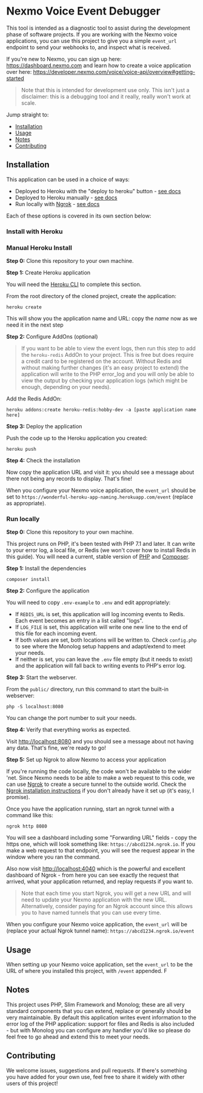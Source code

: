# Nexmo Voice Event Debugger

This tool is intended as a diagnostic tool to assist during the development phase of software projects. If you are working with the Nexmo voice applications, you can use this project to give you a simple `event_url` endpoint to send your webhooks to, and inspect what is received.

If you're new to Nexmo, you can sign up here: <https://dashboard.nexmo.com> and learn how to create a voice application over here: <https://developer.nexmo.com/voice/voice-api/overview#getting-started>

> Note that this is intended for development use only. This isn't just a disclaimer: this is a debugging tool and it really, really won't work at scale.

Jump straight to:

* [Installation](#installation)
* [Usage](#usage)
* [Notes](#notes)
* [Contributing](#contributing)

## Installation

This application can be used in a choice of ways:

* Deployed to Heroku with the "deploy to heroku" button - [see docs](#install-with-heroku)
* Deployed to Heroku manually - [see docs](#manual-heroku-install)
* Run locally with [Ngrok](https://ngrok.com/) - [see docs](#run-locally)

Each of these options is covered in its own section below:

### Install with Heroku


### Manual Heroku Install

**Step 0:** Clone this repository to your own machine.

**Step 1:** Create Heroku application

You will need the [Heroku CLI](https://devcenter.heroku.com/articles/heroku-cli) to complete this section.

From the root directory of the cloned project, create the application:

```
heroku create
```

This will show you the application name and URL: copy the _name_ now as we need it in the next step

**Step 2:** Configure AddOns (optional)

> If you want to be able to view the event logs, then run this step to add the `heroku-redis` AddOn to your project. This is free but does require a credit card to be registered on the account. Without Redis and without making further changes (it's an easy project to extend) the application will write to the PHP error_log and you will only be able to view the output by checking your application logs (which might be enough, depending on your needs).

Add the Redis AddOn:

```
heroku addons:create heroku-redis:hobby-dev -a [paste application name here]
```

**Step 3:** Deploy the application

Push the code up to the Heroku application you created:

```
heroku push
```

**Step 4:** Check the installation

Now copy the application URL and visit it: you should see a message about there not being any records to display. That's fine!

When you configure your Nexmo voice application, the `event_url` should be set to `https://wonderful-heroku-app-naming.herokuapp.com/event` (replace as appropriate).

### Run locally

**Step 0:** Clone this repository to your own machine.

This project runs on PHP, it's been tested with PHP 7.1 and later. It can write to your error log, a local file, or Redis (we won't cover how to install Redis in this guide). You will need a current, stable version of [PHP](https://php.net) and [Composer](https://getcomposer.org).

**Step 1:** Install the dependencies

```
composer install
```

**Step 2:** Configure the application

You will need to copy `.env-example` to `.env` and edit appropriately:

* If `REDIS_URL` is set, this application will log incoming events to Redis. Each event becomes an entry in a list called "logs".
* If `LOG_FILE` is set, this application will write one new line to the end of this file for each incoming event.
* If both values are set, both locations will be written to. Check `config.php` to see where the Monolog setup happens and adapt/extend to meet your needs.
* If neither is set, you can leave the `.env` file empty (but it needs to exist) and the application will fall back to writing events to PHP's error log.

**Step 3:** Start the webserver.

From the `public/` directory, run this command to start the built-in webserver:

```
php -S localhost:8080
```

You can change the port number to suit your needs.

**Step 4:** Verify that everything works as expected.

Visit <http://localhost:8080> and you should see a message about not having any data. That's fine, we're ready to go!

**Step 5:** Set up Ngrok to allow Nexmo to access your application

If you're running the code locally, the code won't be available to the wider 'net. Since Nexmo needs to be able to make a web request to this code, we can use [Ngrok](https://ngrok.com) to create a secure tunnel to the outside world. Check the [Ngrok installation instructions](https://ngrok.com/download) if you don't already have it set up (it's easy, I promise).

Once you have the application running, start an ngrok tunnel with a command like this:

```
ngrok http 8080
```

You will see a dashboard including some "Forwarding URL" fields - copy the https one, which will look something like: `https://abcd1234.ngrok.io`. If you make a web request to that endpoint, you will see the request appear in the window where you ran the command.

Also now visit <http://localhost:4040> which is the powerful and excellent dashboard of Ngrok - from here you can see exactly the request that arrived, what your application returned, and replay requests if you want to.

> Note that each time you start Ngrok, you will get a new URL and will need to update your Nexmo application with the new URL. Alternatively, consider paying for an Ngrok account since this allows you to have named tunnels that you can use every time.

When you configure your Nexmo voice application, the `event_url` will be (replace your actual Ngrok tunnel name): `https://abcd1234.ngrok.io/event`

## Usage

When setting up your Nexmo voice application, set the `event_url` to be the URL of where you installed this project, with `/event` appended. F

## Notes

This project uses PHP, Slim Framework and Monolog; these are all very standard components that you can extend, replace or generally should be very maintainable. By default this application writes event information to the error log of the PHP application: support for files and Redis is also included - but with Monolog you can configure any handler you'd like so please do feel free to go ahead and extend this to meet your needs.

## Contributing

We welcome issues, suggestions and pull requests. If there's something you have added for your own use, feel free to share it widely with other users of this project!
